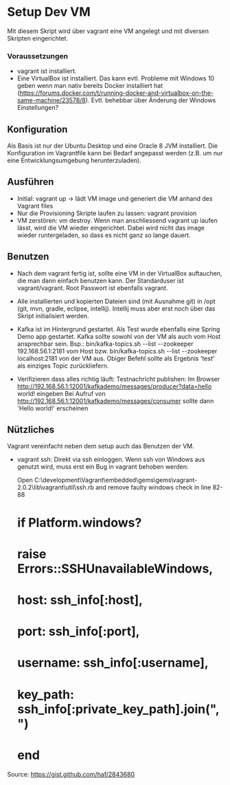 # Setup Dev VM #

Mit diesem Skript wird über vagrant eine VM angelegt und mit diversen Skripten eingerichtet. 

### Voraussetzungen ### 
- vagrant ist installiert.
- Eine VirtualBox ist installiert. Das kann evtl. Probleme mit Windows 10 geben wenn man nativ bereits Docker installiert hat (https://forums.docker.com/t/running-docker-and-virtualbox-on-the-same-machine/23578/8).
Evtl. behebbar über Änderung der Windows Einstellungen?

## Konfiguration ##
Als Basis ist nur der Ubuntu Desktop und eine Oracle 8 JVM installiert.
Die Konfiguration im Vagrantfile kann bei Bedarf angepasst werden (z.B. um nur eine Entwicklungsumgebung herunterzuladen).

## Ausführen ##
- Initial: vagrant up -> lädt VM image und generiert die VM anhand des Vagrant files
- Nur die Provisioning Skripte laufen zu lassen: vagrant provision
- VM zerstören: vm destroy. Wenn man anschliessend vagrant up laufen lässt, wird die VM wieder eingerichtet. Dabei wird nicht das image wieder runtergeladen, so dass es nicht ganz so lange dauert.

## Benutzen ##
- Nach dem vagrant fertig ist, sollte eine VM in der VirtualBox auftauchen, die man dann einfach benutzen kann. Der Standarduser ist vagrant/vagrant. Root Passwort ist ebenfalls vagrant.

- Alle installierten und kopierten Dateien sind (mit Ausnahme git) in /opt (git, mvn, gradle, eclipse, intellij). Intellij muss aber erst noch über das Skript initialisiert werden.

- Kafka ist im Hintergrund gestartet. Als Test wurde ebenfalls eine Spring Demo app gestartet. Kafka sollte sowohl von der VM als auch vom Host ansprechbar sein.
Bsp.: bin/kafka-topics.sh --list --zookeeper 192.168.56.1:2181 vom Host bzw.  bin/kafka-topics.sh --list --zookeeper localhost:2181 von der VM aus.
Obiger Befehl sollte als Ergebnis 'test' als einziges Topic zurückliefern.

- Verifizieren dass alles richtig läuft:
Testnachricht publishen: Im Browser http://192.168.56.1:12001/kafkademo/messages/producer?data=hello world! eingeben
Bei Aufruf von http://192.168.56.1:12001/kafkademo/messages/consumer sollte dann 'Hello world!' erscheinen

## Nützliches ##
Vagrant vereinfacht neben dem setup auch das Benutzen der VM.

- vagrant ssh: Direkt via ssh einloggen. Wenn ssh von Windows aus genutzt wird, muss erst ein Bug in vagrant behoben werden:  

  Open C:\development\Vagrant\embedded\gems\gems\vagrant-2.0.2\lib\vagrant\util\ssh.rb and remove faulty windows check in line 82-88  
    # if Platform.windows?  
    #   raise Errors::SSHUnavailableWindows,  
    #     host: ssh_info[:host],  
    #     port: ssh_info[:port],  
    #     username: ssh_info[:username],  
    #     key_path: ssh_info[:private_key_path].join(", ")  
    # end  

Source: https://gist.github.com/haf/2843680





